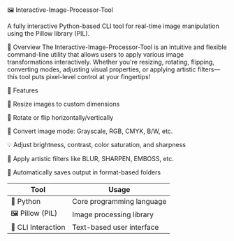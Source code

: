 🖼️ Interactive-Image-Processor-Tool


A fully interactive Python-based CLI tool for real-time image manipulation using the Pillow library (PIL).


📌 Overview
The Interactive-Image-Processor-Tool is an intuitive and flexible command-line utility that allows users to apply various image transformations interactively. Whether you're resizing, rotating, flipping, converting modes, adjusting visual properties, or applying artistic filters—this tool puts pixel-level control at your fingertips!


🚀 Features


📐 Resize images to custom dimensions

🔄 Rotate or flip horizontally/vertically

🎨 Convert image mode: Grayscale, RGB, CMYK, B/W, etc.

💡 Adjust brightness, contrast, color saturation, and sharpness

🧪 Apply artistic filters like BLUR, SHARPEN, EMBOSS, etc.

📂 Automatically saves output in format-based folders


| Tool               | Usage                     |
| ------------------ | ------------------------- |
| 🐍 Python          | Core programming language |
| 🖼 Pillow (PIL)    | Image processing library  |
| 🧠 CLI Interaction | Text-based user interface |

